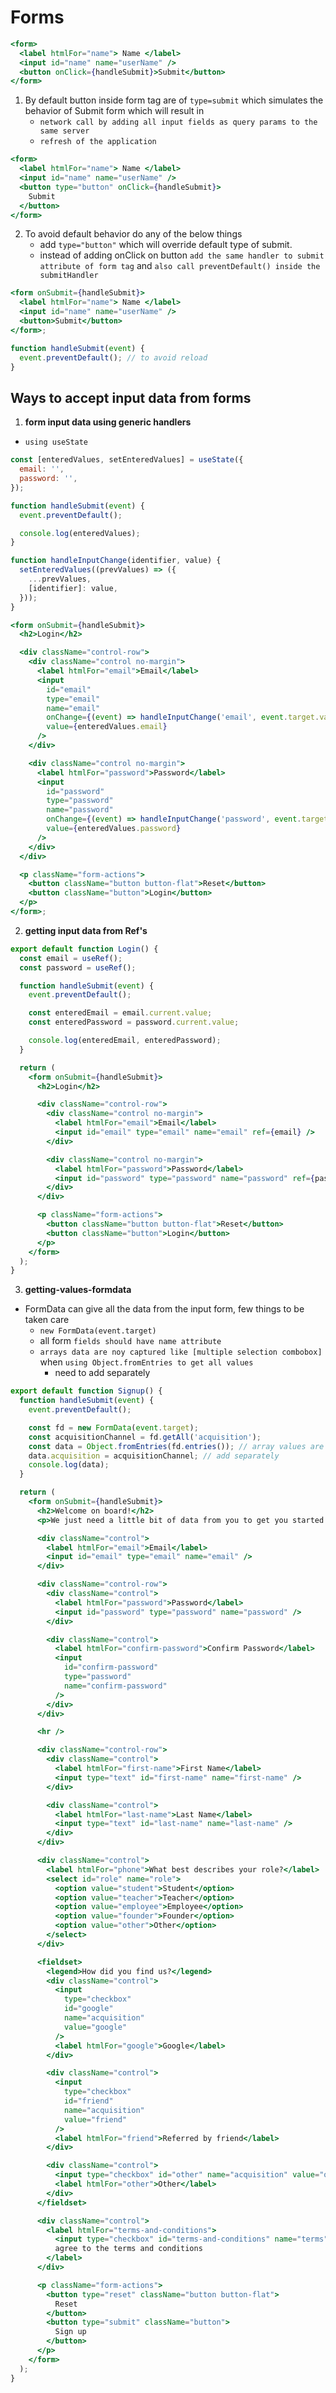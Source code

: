 # Forms

```jsx
<form>
  <label htmlFor="name"> Name </label>
  <input id="name" name="userName" />
  <button onClick={handleSubmit}>Submit</button>
</form>
```

1. By default button inside form tag are of `type=submit` which simulates the behavior of Submit form which will result in
   - `network call by adding all input fields as query params to the same server`
   - `refresh of the application`

```jsx
<form>
  <label htmlFor="name"> Name </label>
  <input id="name" name="userName" />
  <button type="button" onClick={handleSubmit}>
    Submit
  </button>
</form>
```

2. To avoid default behavior do any of the below things
   - add `type="button"` which will override default type of submit.
   - instead of adding onClick on button `add the same handler to submit attribute of form tag` and `also call preventDefault() inside the submitHandler`

```jsx
<form onSubmit={handleSubmit}>
  <label htmlFor="name"> Name </label>
  <input id="name" name="userName" />
  <button>Submit</button>
</form>;

function handleSubmit(event) {
  event.preventDefault(); // to avoid reload
}
```

## Ways to accept input data from forms

1. **form input data using generic handlers**

- `using useState`

```jsx
const [enteredValues, setEnteredValues] = useState({
  email: '',
  password: '',
});

function handleSubmit(event) {
  event.preventDefault();

  console.log(enteredValues);
}

function handleInputChange(identifier, value) {
  setEnteredValues((prevValues) => ({
    ...prevValues,
    [identifier]: value,
  }));
}

<form onSubmit={handleSubmit}>
  <h2>Login</h2>

  <div className="control-row">
    <div className="control no-margin">
      <label htmlFor="email">Email</label>
      <input
        id="email"
        type="email"
        name="email"
        onChange={(event) => handleInputChange('email', event.target.value)}
        value={enteredValues.email}
      />
    </div>

    <div className="control no-margin">
      <label htmlFor="password">Password</label>
      <input
        id="password"
        type="password"
        name="password"
        onChange={(event) => handleInputChange('password', event.target.value)}
        value={enteredValues.password}
      />
    </div>
  </div>

  <p className="form-actions">
    <button className="button button-flat">Reset</button>
    <button className="button">Login</button>
  </p>
</form>;
```

2. **getting input data from Ref's**

```jsx
export default function Login() {
  const email = useRef();
  const password = useRef();

  function handleSubmit(event) {
    event.preventDefault();

    const enteredEmail = email.current.value;
    const enteredPassword = password.current.value;

    console.log(enteredEmail, enteredPassword);
  }

  return (
    <form onSubmit={handleSubmit}>
      <h2>Login</h2>

      <div className="control-row">
        <div className="control no-margin">
          <label htmlFor="email">Email</label>
          <input id="email" type="email" name="email" ref={email} />
        </div>

        <div className="control no-margin">
          <label htmlFor="password">Password</label>
          <input id="password" type="password" name="password" ref={password} />
        </div>
      </div>

      <p className="form-actions">
        <button className="button button-flat">Reset</button>
        <button className="button">Login</button>
      </p>
    </form>
  );
}
```

3. **getting-values-formdata**

- FormData can give all the data from the input form, few things to be taken care
  - `new FormData(event.target)`
  - all form `fields should have name attribute`
  - `arrays data are noy captured like [multiple selection combobox]` when `using Object.fromEntries to get all values`
    - need to add separately

```jsx
export default function Signup() {
  function handleSubmit(event) {
    event.preventDefault();

    const fd = new FormData(event.target);
    const acquisitionChannel = fd.getAll('acquisition');
    const data = Object.fromEntries(fd.entries()); // array values are ignored
    data.acquisition = acquisitionChannel; // add separately
    console.log(data);
  }

  return (
    <form onSubmit={handleSubmit}>
      <h2>Welcome on board!</h2>
      <p>We just need a little bit of data from you to get you started 🚀</p>

      <div className="control">
        <label htmlFor="email">Email</label>
        <input id="email" type="email" name="email" />
      </div>

      <div className="control-row">
        <div className="control">
          <label htmlFor="password">Password</label>
          <input id="password" type="password" name="password" />
        </div>

        <div className="control">
          <label htmlFor="confirm-password">Confirm Password</label>
          <input
            id="confirm-password"
            type="password"
            name="confirm-password"
          />
        </div>
      </div>

      <hr />

      <div className="control-row">
        <div className="control">
          <label htmlFor="first-name">First Name</label>
          <input type="text" id="first-name" name="first-name" />
        </div>

        <div className="control">
          <label htmlFor="last-name">Last Name</label>
          <input type="text" id="last-name" name="last-name" />
        </div>
      </div>

      <div className="control">
        <label htmlFor="phone">What best describes your role?</label>
        <select id="role" name="role">
          <option value="student">Student</option>
          <option value="teacher">Teacher</option>
          <option value="employee">Employee</option>
          <option value="founder">Founder</option>
          <option value="other">Other</option>
        </select>
      </div>

      <fieldset>
        <legend>How did you find us?</legend>
        <div className="control">
          <input
            type="checkbox"
            id="google"
            name="acquisition"
            value="google"
          />
          <label htmlFor="google">Google</label>
        </div>

        <div className="control">
          <input
            type="checkbox"
            id="friend"
            name="acquisition"
            value="friend"
          />
          <label htmlFor="friend">Referred by friend</label>
        </div>

        <div className="control">
          <input type="checkbox" id="other" name="acquisition" value="other" />
          <label htmlFor="other">Other</label>
        </div>
      </fieldset>

      <div className="control">
        <label htmlFor="terms-and-conditions">
          <input type="checkbox" id="terms-and-conditions" name="terms" />I
          agree to the terms and conditions
        </label>
      </div>

      <p className="form-actions">
        <button type="reset" className="button button-flat">
          Reset
        </button>
        <button type="submit" className="button">
          Sign up
        </button>
      </p>
    </form>
  );
}
```
